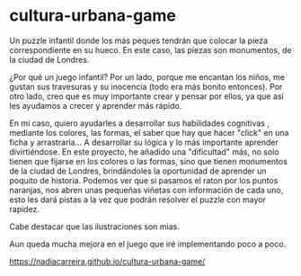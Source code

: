 # cultura-urbana-game



Un puzzle infantil donde los más peques tendrán que colocar la pieza correspondiente en su hueco. En este caso, las piezas son monumentos, de la ciudad de Londres.

¿Por qué un juego infantil?
Por un lado, porque me encantan los niños, me gustan sus travesuras y su inocencia (todo era más bonito entonces).
Por otro lado, creo que es muy importante crear y pensar por ellos, ya que así les ayudamos a crecer y aprender más rápido. 

En mi caso, quiero ayudarles a desarrollar sus habilidades cognitivas , mediante los colores, las formas, el saber que hay que hacer "click" en una ficha y arrastrarla... A desarrollar su lógica y lo más importante aprender divirtiéndose.  En este proyecto, he añadido una "dificultad" más, no solo tienen que fijarse en los colores o las formas, sino que tienen monumentos de la ciudad de Londres, brindándoles la oportunidad de aprender un poquito de historia. Podemos ver que si pasamos el raton por los puntos naranjas, nos abren unas pequeñas viñetas con información de cada uno, esto les dará pistas a la vez que podrán resolver el puzzle con mayor rapidez.

Cabe destacar que las ilustraciones son mias. 

Aun queda mucha mejora en el juego que iré implementando poco a poco.

https://nadiacarreira.github.io/cultura-urbana-game/


